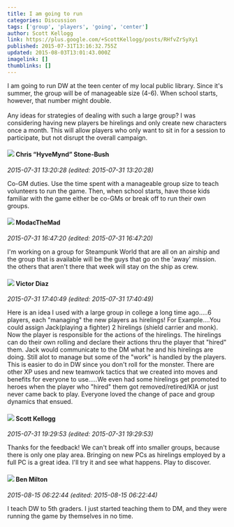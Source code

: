 ```yaml
---
title: I am going to run
categories: Discussion
tags: ['group', 'players', 'going', 'center']
author: Scott Kellogg
link: https://plus.google.com/+ScottKellogg/posts/RHfvZrSyXy1
published: 2015-07-31T13:16:32.755Z
updated: 2015-08-03T13:01:43.000Z
imagelink: []
thumblinks: []
---
```


I am going to run DW at the teen center of my local public library. Since it&#39;s summer, the group will be of manageable size (4-6). When school starts, however, that number might double.<br /><br />Any ideas for strategies of dealing with such a large group? I was considering having new players be hirelings and only create new characters once a month. This will allow players who only want to sit in for a session to participate, but not disrupt the overall campaign. 
<div id='comment z13gilxjkrvudzaol04ciligjofqhdbzzgg'>
  <h4><img src='{{site.baseurl}}//images/avatars/108053817066303198241_photo.jpg'> Chris “HyveMynd” Stone-Bush</h4>
      <p><cite>2015-07-31 13:20:28 (edited: 2015-07-31 13:20:28)</cite></p>
        <p>Co-GM duties. Use the time spent with a manageable group size to teach volunteers to run the game. Then, when school starts, have those kids familiar with the game either be co-GMs or break off to run their own groups.</p>
</div>
        

<div id='comment z13gilxjkrvudzaol04ciligjofqhdbzzgg'>
  <h4><img src='{{site.baseurl}}//images/avatars/116067472897351668699_photo.jpg'> ModacTheMad</h4>
      <p><cite>2015-07-31 16:47:20 (edited: 2015-07-31 16:47:20)</cite></p>
        <p>I&#39;m working on a group for Steampunk World that are all on an airship and the group that is available will be the guys that go on the &#39;away&#39; mission.  the others that aren&#39;t there that week will stay on the ship as crew.</p>
</div>
        

<div id='comment z13gilxjkrvudzaol04ciligjofqhdbzzgg'>
  <h4><img src='{{site.baseurl}}//images/avatars/100218458240492304666_photo.jpg'> Victor Diaz</h4>
      <p><cite>2015-07-31 17:40:49 (edited: 2015-07-31 17:40:49)</cite></p>
        <p>Here is an idea I used with a large group in college a long time ago.....6 players, each &quot;managing&quot; the new players as hirelings! For Example....You could assign Jack(playing a fighter) 2 hirelings (shield carrier and monk). Now the player is responsible for the actions of the hirelings. The hirelings can do their own rolling and declare their actions thru the player that &quot;hired&quot; them. Jack would communicate to the DM what he and his hirelings are doing. Still alot to manage but some of the &quot;work&quot; is handled by the players. This is easier to do in DW since you don&#39;t roll for the monster. There are other XP uses and new teamwork tactics that we created into moves and benefits for everyone to use.....We even had some hirelings get promoted to heroes when the player who &quot;hired&quot; them got removed/retired/KIA or just never came back to play. Everyone loved the change of pace and group dynamics that ensued.</p>
</div>
        

<div id='comment z13gilxjkrvudzaol04ciligjofqhdbzzgg'>
  <h4><img src='{{site.baseurl}}//images/avatars/115342661456105840462_photo.jpg'> Scott Kellogg</h4>
      <p><cite>2015-07-31 19:29:53 (edited: 2015-07-31 19:29:53)</cite></p>
        <p>Thanks for the feedback! We can&#39;t break off into smaller groups, because there is only one play area. Bringing on new PCs as hirelings employed by a full PC is a great idea. I&#39;ll try it and see what happens. Play to discover.</p>
</div>
        

<div id='comment z13gilxjkrvudzaol04ciligjofqhdbzzgg'>
  <h4><img src='{{site.baseurl}}//images/avatars/100784288559145414228_photo.jpg'> Ben Milton</h4>
      <p><cite>2015-08-15 06:22:44 (edited: 2015-08-15 06:22:44)</cite></p>
        <p>I teach DW to 5th graders. I just started teaching them to DM, and they were running the game by themselves in no time.</p>
</div>
        